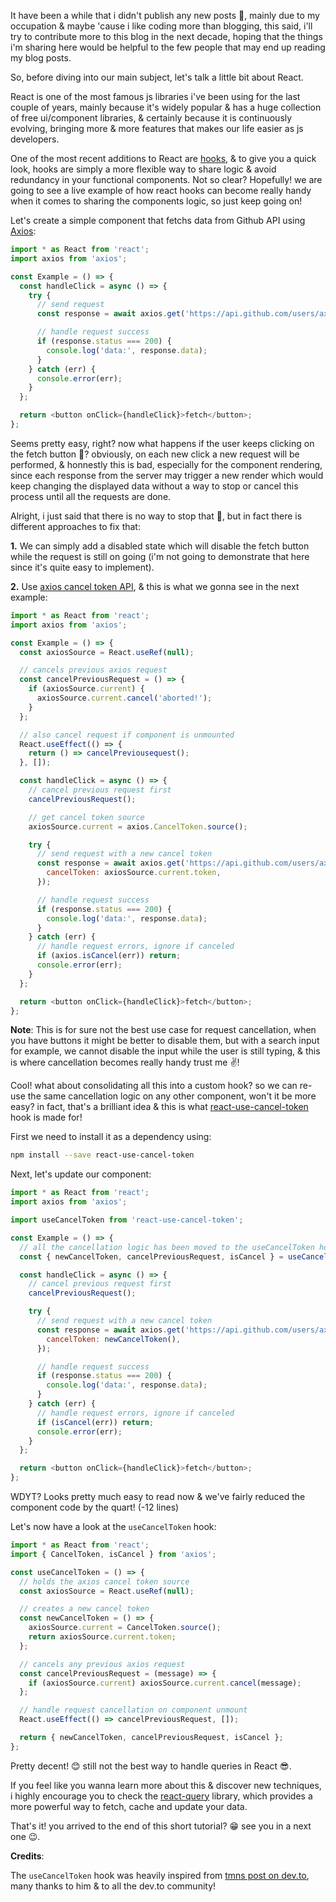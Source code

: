 It have been a while that i didn't publish any new posts 😬, mainly due to my occupation & maybe 'cause i like coding more than blogging, this said, i'll try to contribute more to this blog in the next decade, hoping that the things i'm sharing here would be helpful to the few people that may end up reading my blog posts.

So, before diving into our main subject, let's talk a little bit about React.

React is one of the most famous js libraries i've been using for the last couple of years, mainly because it's widely popular & has a huge collection of free ui/component libraries, & certainly because it is continuously evolving, bringing more & more features that makes our life easier as js developers.

One of the most recent additions to React are [hooks](https://reactjs.org/docs/hooks-intro.html), & to give you a quick look, hooks are simply a more flexible way to share logic & avoid redundancy in your functional components. Not so clear? Hopefully! we are going to see a live example of how react hooks can become really handy when it comes to sharing the components logic, so just keep going on!

Let's create a simple component that fetchs data from Github API using [Axios](https://axios-http.com/):

```javascript
import * as React from 'react';
import axios from 'axios';

const Example = () => {
  const handleClick = async () => {
    try {
      // send request
      const response = await axios.get('https://api.github.com/users/axel-dev/repos');

      // handle request success
      if (response.status === 200) {
        console.log('data:', response.data);
      }
    } catch (err) {
      console.error(err);
    }
  };

  return <button onClick={handleClick}>fetch</button>;
};
```

Seems pretty easy, right? now what happens if the user keeps clicking on the fetch button 🤔? obviously, on each new click a new request will be performed, & honnestly this is bad, especially for the component rendering, since each response from the server may trigger a new render which would keep changing the displayed data without a way to stop or cancel this process until all the requests are done.

Alright, i just said that there is no way to stop that 👀, but in fact there is different approaches to fix that:

**1.** We can simply add a disabled state which will disable the fetch button while the request is still on going (i'm not going to demonstrate that here since it's quite easy to implement).

**2.** Use [axios cancel token API](https://axios-http.com/docs/cancellation), & this is what we gonna see in the next example:

```javascript
import * as React from 'react';
import axios from 'axios';

const Example = () => {
  const axiosSource = React.useRef(null);

  // cancels previous axios request
  const cancelPreviousRequest = () => {
    if (axiosSource.current) {
      axiosSource.current.cancel('aborted!');
    }
  };

  // also cancel request if component is unmounted
  React.useEffect(() => {
    return () => cancelPreviousequest();
  }, []);

  const handleClick = async () => {
    // cancel previous request first
    cancelPreviousRequest();

    // get cancel token source
    axiosSource.current = axios.CancelToken.source();

    try {
      // send request with a new cancel token
      const response = await axios.get('https://api.github.com/users/axel-dev/repos', {
        cancelToken: axiosSource.current.token,
      });

      // handle request success
      if (response.status === 200) {
        console.log('data:', response.data);
      }
    } catch (err) {
      // handle request errors, ignore if canceled
      if (axios.isCancel(err)) return;
      console.error(err);
    }
  };

  return <button onClick={handleClick}>fetch</button>;
};
```

**Note**: This is for sure not the best use case for request cancellation, when you have buttons it might be better to disable them, but with a search input for example, we cannot disable the input while the user is still typing, & this is where cancellation becomes really handy trust me ✌️!

Cool! what about consolidating all this into a custom hook? so we can re-use the same cancellation logic on any other component, won't it be more easy? in fact, that's a brilliant idea & this is what [react-use-cancel-token](https://github.com/AXeL-dev/react-use-cancel-token) hook is made for!

First we need to install it as a dependency using:

```bash
npm install --save react-use-cancel-token
```

Next, let's update our component:

```javascript
import * as React from 'react';
import axios from 'axios';

import useCancelToken from 'react-use-cancel-token';

const Example = () => {
  // all the cancellation logic has been moved to the useCancelToken hook
  const { newCancelToken, cancelPreviousRequest, isCancel } = useCancelToken();

  const handleClick = async () => {
    // cancel previous request first
    cancelPreviousRequest();

    try {
      // send request with a new cancel token
      const response = await axios.get('https://api.github.com/users/axel-dev/repos', {
        cancelToken: newCancelToken(),
      });

      // handle request success
      if (response.status === 200) {
        console.log('data:', response.data);
      }
    } catch (err) {
      // handle request errors, ignore if canceled
      if (isCancel(err)) return;
      console.error(err);
    }
  };

  return <button onClick={handleClick}>fetch</button>;
};
```

WDYT? Looks pretty much easy to read now & we've fairly reduced the component code by the quart! (-12 lines)

Let's now have a look at the `useCancelToken` hook:

```javascript
import * as React from 'react';
import { CancelToken, isCancel } from 'axios';

const useCancelToken = () => {
  // holds the axios cancel token source
  const axiosSource = React.useRef(null);

  // creates a new cancel token
  const newCancelToken = () => {
    axiosSource.current = CancelToken.source();
    return axiosSource.current.token;
  };

  // cancels any previous axios request
  const cancelPreviousRequest = (message) => {
    if (axiosSource.current) axiosSource.current.cancel(message);
  };

  // handle request cancellation on component unmount
  React.useEffect(() => cancelPreviousRequest, []);

  return { newCancelToken, cancelPreviousRequest, isCancel };
};
```

Pretty decent! 😊 still not the best way to handle queries in React 😎.

If you feel like you wanna learn more about this & discover new techniques, i highly encourage you to check the [react-query](https://react-query.tanstack.com/) library, which provides a more powerful way to fetch, cache and update your data.

That's it! you arrived to the end of this short tutorial? 😁 see you in a next one 😉.

**Credits**:

The `useCancelToken` hook was heavily inspired from [tmns post on dev.to](https://dev.to/tmns/usecanceltoken-a-custom-react-hook-for-cancelling-axios-requests-1ia4), many thanks to him & to all the dev.to community!
